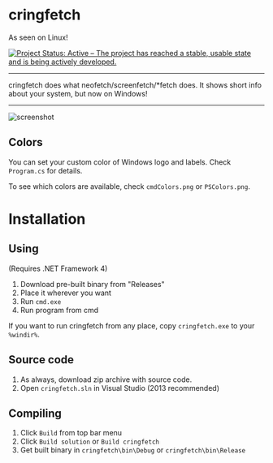 # cringfetch
As seen on Linux!

[![Project Status: Active – The project has reached a stable, usable state and is being actively developed.](https://www.repostatus.org/badges/latest/active.svg)](https://www.repostatus.org/#active)

***

cringfetch does what neofetch/screenfetch/\*fetch does. It shows short info about your system, but now on Windows!

***

![screenshot](https://i.imgur.com/QZLTesm.png)

## Colors

You can set your custom color of Windows logo and labels. Check `Program.cs` for details.

To see which colors are available, check `cmdColors.png` or `PSColors.png`.

# Installation

## Using

(Requires .NET Framework 4)

1. Download pre-built binary from "Releases"
2. Place it wherever you want
3. Run `cmd.exe`
4. Run program from cmd

If you want to run cringfetch from any place, copy `cringfetch.exe` to your `%windir%`.

## Source code

1. As always, download zip archive with source code.
2. Open `cringfetch.sln` in Visual Studio (2013 recommended)

## Compiling

1. Click `Build` from top bar menu
2. Click `Build solution` or `Build cringfetch`
3. Get built binary in `cringfetch\bin\Debug` or `cringfetch\bin\Release`

